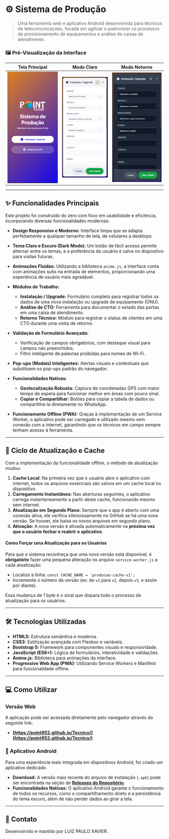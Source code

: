 # ⚙️ Sistema de Produção

> Uma ferramenta web e aplicativo Android desenvolvida para técnicos de telecomunicações, focada em agilizar e padronizar os processos de provisionamento de equipamentos e análise de caixas de atendimento.

### 🖼️ Pré-Visualização da Interface

| Tela Principal | Modo Claro | Modo Noturno |
| :---: | :---: | :---: |
| ![Interface Principal](Interface.png) | ![Interface Modo Claro](Normal.png) | ![Interface Modo Noturno](Noturno.png) |

---

## ✨ Funcionalidades Principais

Este projeto foi construído do zero com foco em usabilidade e eficiência, incorporando diversas funcionalidades modernas:

* **Design Responsivo e Moderno:** Interface limpa que se adapta perfeitamente a qualquer tamanho de tela, de celulares a desktops.
* **Tema Claro e Escuro (Dark Mode):** Um botão de fácil acesso permite alternar entre os temas, e a preferência do usuário é salva no dispositivo para visitas futuras.
* **Animações Fluidas:** Utilizando a biblioteca `anime.js`, a interface conta com animações sutis na entrada de elementos, proporcionando uma experiência de usuário mais agradável.
* **Módulos de Trabalho:**
    * **Instalação / Upgrade:** Formulário completo para registrar todos os dados de uma nova instalação ou upgrade de equipamento (ONU).
    * **Análise de CTO:** Ferramenta para documentar o estado das portas em uma caixa de atendimento.
    * **Retorno Técnico:** Módulo para registrar o status de clientes em uma CTO durante uma visita de retorno.
* **Validação de Formulário Avançada:**
    * Verificação de campos obrigatórios, com destaque visual para campos não preenchidos.
    * Filtro inteligente de palavras proibidas para nomes de Wi-Fi.
* **Pop-ups (Modais) Inteligentes:** Alertas visuais e contextuais que substituem os pop-ups padrão do navegador.
* **Funcionalidades Nativas:**
    * **Geolocalização Robusta:** Captura de coordenadas GPS com maior tempo de espera para funcionar melhor em áreas com pouco sinal.
    * **Copiar e Compartilhar:** Botões para copiar a tabela de dados ou compartilhá-la diretamente no WhatsApp.

* **Funcionamento Offline (PWA):** Graças à implementação de um Service Worker, o aplicativo pode ser carregado e utilizado mesmo sem conexão com a internet, garantindo que os técnicos em campo sempre tenham acesso à ferramenta.

---

## 🔄 Ciclo de Atualização e Cache

Com a implementação da funcionalidade offline, o método de atualização mudou:

1.  **Cache Local:** Na primeira vez que o usuário abre o aplicativo com internet, todos os arquivos essenciais são salvos em um cache local no dispositivo.
2.  **Carregamento Instantâneo:** Nas aberturas seguintes, o aplicativo carrega instantaneamente a partir deste cache, funcionando mesmo sem internet.
3.  **Atualização em Segundo Plano:** Sempre que o app é aberto com uma conexão ativa, ele verifica silenciosamente no GitHub se há uma nova versão. Se houver, ele baixa os novos arquivos em segundo plano.
4.  **Ativação:** A nova versão é ativada automaticamente na **próxima vez que o usuário fechar e reabrir o aplicativo**.

#### Como Forçar uma Atualização para os Usuários

Para que o sistema reconheça que uma nova versão está disponível, é **obrigatório** fazer uma pequena alteração no arquivo `service-worker.js` a cada atualização:

* Localize a linha: `const CACHE_NAME = 'producao-cache-v1';`
* Incremente o número da versão (ex: de `v1` para `v2`, depois `v3`, e assim por diante).

Essa mudança de 1 byte é o sinal que dispara todo o processo de atualização para os usuários.

---

## 🛠️ Tecnologias Utilizadas

* **HTML5:** Estrutura semântica e moderna.
* **CSS3:** Estilização avançada com Flexbox e variáveis.
* **Bootstrap 5:** Framework para componentes visuais e responsividade.
* **JavaScript (ES6+):** Lógica de formulários, interatividade e validações.
* **Anime.js:** Biblioteca para animações da interface.
* **Progressive Web App (PWA):** Utilizando Service Workers e Manifest para funcionalidade offline.

---

## 💻 Como Utilizar

### Versão Web

A aplicação pode ser acessada diretamente pelo navegador através do seguinte link:

* **[https://point952.github.io/Tecnico/](https://point952.github.io/Tecnico/)**

### 📱 Aplicativo Android

Para uma experiência mais integrada em dispositivos Android, foi criado um aplicativo dedicado.

* **Download:** A versão mais recente do arquivo de instalação (`.apk`) pode ser encontrada na seção de **[Releases do Repositório](https://github.com/point952/Tecnico/releases)**.
* **Funcionalidades Nativas:** O aplicativo Android garante o funcionamento de todos os recursos, como o compartilhamento direto e a persistência do tema escuro, além de não perder dados ao girar a tela.

---

## 👤 Contato

Desenvolvido e mantido por LUIZ PAULO XAVIER.
